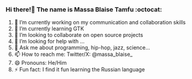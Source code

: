 ### Hi there!👋 The name is **Massa Blaise Tamfu** :octocat:
<!--
**massablaise/massablaise** is a ✨ _special_ ✨ repository because its `README.md` (this file) appears on your GitHub profile.
-->
1. 🔭 I’m currently working on my communication and collaboration skills
2. 🌱 I’m currently learning GTK
3. 👯 I’m looking to collaborate on open source projects
4. 🤔 I’m looking for help with ...
5. 💬 Ask me about programming, hip-hop, jazz, science...
6. 📫 How to reach me: Twitter/X: @massa_blaise_
7. 😄 Pronouns: He/Him
8. ⚡ Fun fact: I find it fun learning the Russian language
